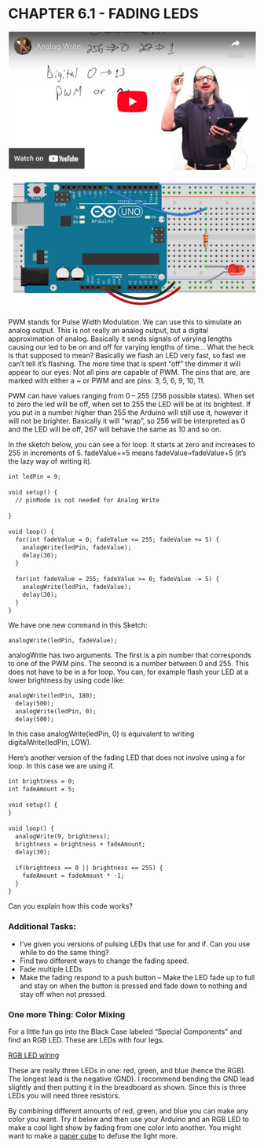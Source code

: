 # CHAPTER 6.1 - FADING LEDS
[![YouTube Thumbnail](fading_yt.png)](https://youtu.be/dn26xGw4GLQ)

![Arduino with LED](Fading-Breadboard.png)

PWM stands for Pulse Width Modulation. We can use this to simulate an analog output. This is not really an analog output, but a digital approximation of analog. Basically it sends signals of varying lengths causing our led to be on and off for varying lengths of time… What the heck is that supposed to mean? Basically we flash an LED very fast, so fast we can’t tell it’s flashing. The more time that is spent “off” the dimmer it will appear to our eyes. Not all pins are capable of PWM. The pins that are, are marked with either a ~ or PWM and are pins: 3, 5, 6, 9, 10, 11.

PWM can have values ranging from 0 – 255 (256 possible states). When set to zero the led will be off, when set to 255 the LED will be at its brightest. If you put in a number higher than 255 the Arduino will still use it, however it will not be brighter. Basically it will “wrap”, so 256 will be interpreted as 0 and the LED will be off, 267 will behave the same as 10 and so on.

In the sketch below, you can see a for loop. It starts at zero and increases to 255 in increments of 5.
fadeValue+=5 means fadeValue=fadeValue+5 (it’s the lazy way of writing it).
```
int ledPin = 9;

void setup() {
  // pinMode is not needed for Analog Write

}

void loop() {
  for(int fadeValue = 0; fadeValue <= 255; fadeValue += 5) {
    analogWrite(ledPin, fadeValue);
    delay(30);
  }

  for(int fadeValue = 255; fadeValue >= 0; fadeValue -= 5) {
    analogWrite(ledPin, fadeValue);
    delay(30);
  }
}
```
We have one new command in this Sketch:
```
analogWrite(ledPin, fadeValue);
```
analogWrite has two arguments. The first is a pin number that corresponds to one of the PWM pins. The second is a number between 0 and 255. This does not have to be in a for loop. You can, for example flash your LED at a lower brightness by using code like:
```
analogWrite(ledPin, 180);
  delay(500);
  analogWrite(ledPin, 0);
  delay(500);
  ```
In this case analogWrite(ledPin, 0) is equivalent to writing digitalWrite(ledPin, LOW).

Here’s another version of the fading LED that does not involve using a for loop. In this case we are using if.
```
int brightness = 0;
int fadeAmount = 5;

void setup() {
}

void loop() {
  analogWrite(9, brightness);
  brightness = brightness + fadeAmount;
  delay(30);

  if(brightness == 0 || brightness == 255) {
    fadeAmount = fadeAmount * -1;
  }
}
```
Can you explain how this code works?

### Additional Tasks:
- I’ve given you versions of pulsing LEDs that use for and if. Can you use while to do the same thing?
- Find two different ways to change the fading speed.
- Fade multiple LEDs
- Make the fading respond to a push button – Make the LED fade up to full and stay on when the button is pressed and fade down to nothing and stay off when not pressed.

### One more Thing: Color Mixing
For a little fun go into the Black Case labeled “Special Components” and find an RGB LED. These are LEDs with four legs.

[RGB LED wiring](rgbLED.jpeg)

These are really three LEDs in one: red, green, and blue (hence the RGB). The longest lead is the negative (GND). I recommend bending the GND lead slightly and then putting it in the breadboard as shown. Since this is three LEDs you will need three resistors.

By combining different amounts of red, green, and blue you can make any color you want. Try it below and then use your Arduino and an RGB LED to make a cool light show by fading from one color into another. You might want to make a [paper cube](http://www.highschoolmaker.com/physics/led-color-mixer-make-and-take/) to defuse the light more.
